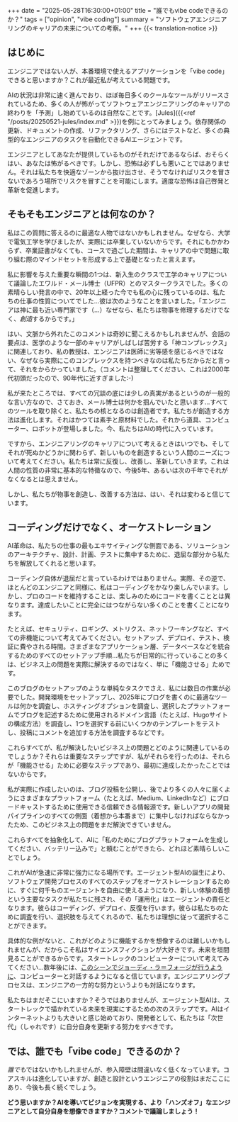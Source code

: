+++
date = "2025-05-28T16:30:00+01:00"
title = "誰でもvibe codeできるのか？"
tags = ["opinion", "vibe coding"]
summary = "ソフトウェアエンジニアリングのキャリアの未来についての考察。"
+++
{{< translation-notice >}}

## はじめに

エンジニアではない人が、本番環境で使えるアプリケーションを「vibe code」できると思いますか？これが最近私が考えている問題です。

AIの状況は非常に速く進んでおり、ほぼ毎日多くのクールなツールがリリースされているため、多くの人が怖がってソフトウェアエンジニアリングのキャリアの終わりを「予測」し始めているのは自然なことです。[Jules]({{<ref "/posts/20250521-jules/index.md" >}})を例にとってみましょう。依存関係の更新、ドキュメントの作成、リファクタリング、さらにはテストなど、多くの典型的なエンジニアのタスクを自動化できるAIエージェントです。

エンジニアとしてあなたが提供しているものがそれだけであるならば、おそらくはい、あなたは怖がるべきです。しかし、恐怖は必ずしも悪いことではありません。それは私たちを快適なゾーンから抜け出させ、そうでなければリスクを冒さないであろう場所でリスクを冒すことを可能にします。適度な恐怖は自己啓発と革新を促進します。

## そもそもエンジニアとは何なのか？

私はこの質問に答えるのに最適な人物ではないかもしれません。なぜなら、大学で電気工学を学びましたが、実際には卒業していないからです。それにもかかわらず、卒業証書がなくても、コースで過ごした期間は、キャリアの中で問題に取り組む際のマインドセットを形成する上で基礎となったと言えます。

私に影響を与えた重要な瞬間の1つは、新入生のクラスで工学のキャリアについて議論したエワルド・メール博士（UFPR）とのマスタークラスでした。多くの素晴らしい発言の中で、20年以上経った今でも私の心に残っているのは、私たちの仕事の性質についてでした…彼は次のようなことを言いました。「エンジニアは神に最も近い専門家です（…）なぜなら、私たちは物事を修理するだけでなく、*創造*するからです。」

はい、文脈から外れたこのコメントは奇妙に聞こえるかもしれませんが、会話の要点は、医学のような一部のキャリアがしばしば苦労する「神コンプレックス」に関連しており、私の教授は、エンジニアは医師に劣等感を感じるべきではない、なぜなら実際にこのコンプレックスを持つべきなのは私たちだからだと言って、それをからかっていました。（コメントは整理してください、これは2000年代初頭だったので、90年代に近すぎました:-)

私が来たところでは、すべての冗談の底には少しの真実があるというのが一般的な言い方なので、さておき、メール博士は何かを掴んでいたと思います…すべてのツールを取り除くと、私たちの核となるのは創造者です。私たちが創造する方法は進化します。それはかつては素手と原材料でした。それから道具、コンピューター、ロボットが登場しました。今、私たちはAIの時代に入っています。

ですから、エンジニアリングのキャリアについて考えるときはいつでも、そしてそれが死ぬかどうかに関わらず、新しいものを創造するという人間のニーズについて考えてください。私たちは常に反復し、改善し、革新していきます。これは人間の性質の非常に基本的な特徴なので、今後5年、あるいは次の千年でそれがなくなるとは思えません。

しかし、私たちが物事を創造し、改善する方法は、はい、それは変わると信じています。

## コーディングだけでなく、オーケストレーション

AI革命は、私たちの仕事の最もエキサイティングな側面である、ソリューションのアーキテクチャ、設計、計画、テストに集中するために、退屈な部分から私たちを解放してくれると思います。

コーディング自体が退屈だと言っているわけではありません。実際、その逆で、ほとんどのエンジニアと同様に、私はコーディングをかなり楽しんでいます。しかし、プロのコードを維持することは、楽しみのためにコードを書くこととは異なります。達成したいことに完全にはつながらない多くのことを書くことになります。

たとえば、セキュリティ、ロギング、メトリクス、ネットワーキングなど、すべての非機能について考えてみてください。セットアップ、デプロイ、テスト、検証に費やされる時間。さまざまなアプリケーション層、データベースなどを統合するためのすべてのセットアップ手順…私たちが日常的に行っていることの多くは、ビジネス上の問題を実際に解決するのではなく、単に「機能させる」ためです。

このブログのセットアップのような単純なタスクでさえ、私には数日の作業が必要でした。開発環境をセットアップし、2025年にブログを書くのに最適なツールは何かを調査し、ホスティングオプションを調査し、選択したプラットフォームでブログを記述するために使用されるドメイン言語（たとえば、Hugoサイトの構成方法）を調査し、1つを選択する前にいくつかのテンプレートをテストし、投稿にコメントを追加する方法を調査するなどです。

これらすべてが、私が解決したいビジネス上の問題とどのように関連しているのでしょうか？それらは重要なステップですが、私がそれらを行ったのは、それらが「機能させる」ために必要なステップであり、最初に達成したかったことではないからです。

私が実際に作成したいのは、ブログ投稿を公開し、後でより多くの人々に届くようにさまざまなプラットフォーム（たとえば、Medium、LinkedInなど）にブロードキャストするために使用できる信頼できる情報源です。新しいアプリの開発パイプラインのすべての側面（着想から本番まで）に集中しなければならなかったため、このビジネス上の問題をまだ解決できていません。

これらすべてを抽象化して、AIに「私のためにブログプラットフォームを生成してください、バッテリー込みで」と頼むことができたら、どれほど素晴らしいことでしょう。

これがAIが急速に非常に強力になる場所です。エージェント型AIの誕生により、ソフトウェア開発プロセスのすべてのステップをオーケストレーションするために、すぐに何千ものエージェントを自由に使えるようになり、新しい体験の着想という主要なタスクが私たちに残され、その「運用化」はエージェントの責任となります。彼らはコーディング、デプロイ、反復を行います。彼らは私たちのために調査を行い、選択肢を与えてくれるので、私たちは理想に従って選択することができます。

具体的な例がないと、これがどのように機能するかを想像するのは難しいかもしれませんが、だからこそ私はサイエンスフィクションが大好きです。未来を垣間見ることができるからです。スタートレックのコンピューターについて考えてみてください…数年後には、[このシーンでジョーディ・ラ＝フォージが行うように](https://youtu.be/L0mRMp2kbQY?feature=shared)、コンピューターと対話するようになると信じています。エンジニアリングプロセスは、エンジニアの一方的な努力というよりも対話になります。

私たちはまだそこにいますか？そうではありませんが、エージェント型AIは、スタートレックで描かれている未来を現実にするための次のステップです。AIはインターネットよりも大きいと感じ始めており、開発者として、私たちは「次世代」（しゃれです）に自分自身を更新する努力をすべきです。

## では、誰でも「vibe code」できるのか？

*誰でも*ではないかもしれませんが、参入障壁は間違いなく低くなっています。コアスキルは進化していますが、創造と設計というエンジニアの役割はまだここにあり、今後も長く続くでしょう。

**どう思いますか？AIを導いてビジョンを実現する、より「ハンズオフ」なエンジニアとして自分自身を想像できますか？コメントで議論しましょう！**
